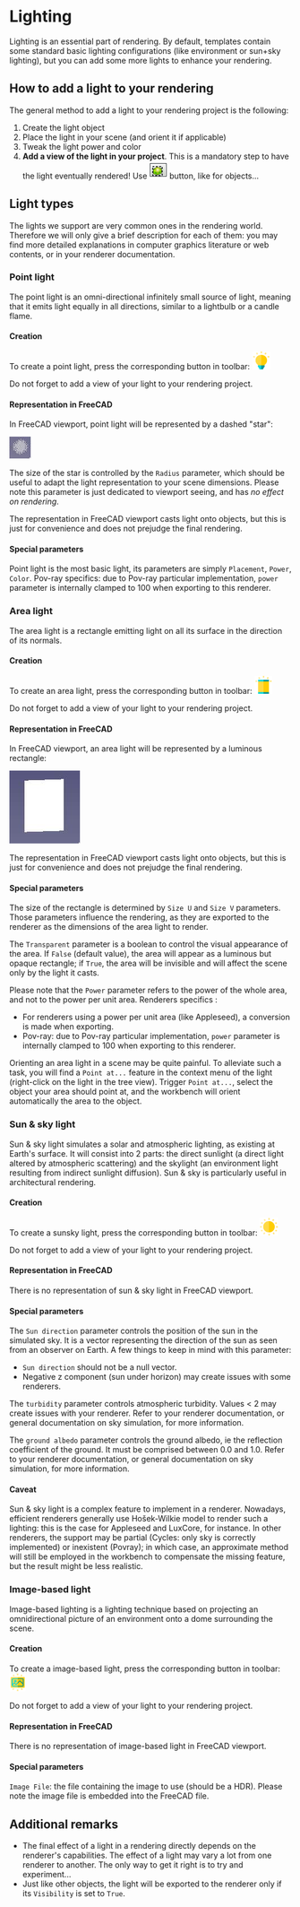 # Lighting

Lighting is an essential part of rendering. By default, templates contain some
standard basic lighting configurations (like environment or sun+sky lighting),
but you can add some more lights to enhance your rendering.

## How to add a light to your rendering

The general method to add a light to your rendering project is the following:
1. Create the light object
2. Place the light in your scene (and orient it if applicable)
3. Tweak the light power and color
4. **Add a view of the light in your project**. This is a mandatory step to
   have the light eventually rendered! Use <img
   src=../Render/resources/icons/RenderView.svg height=32> button, like for
   objects...

## Light types

The lights we support are very common ones in the rendering world. Therefore we
will only give a brief description for each of them: you may find more detailed
explanations in computer graphics literature or web contents, or in your
renderer documentation.

### Point light

The point light is an omni-directional infinitely small source of light, meaning
that it emits light equally in all directions, similar to a lightbulb or a candle
flame.

#### Creation

To create a point light, press the corresponding button in toolbar: <img
src=../Render/resources/icons/PointLight.svg height=32>

Do not forget to add a view of your light to your rendering project.

#### Representation in FreeCAD

In FreeCAD viewport, point light will be represented by a dashed "star":

![](./pointlight.jpg)

The size of the star is controlled by the `Radius` parameter, which should be
useful to adapt the light representation to your scene dimensions.  Please note
this parameter is just dedicated to viewport seeing, and has *no effect on
rendering*.

The representation in FreeCAD viewport casts light onto objects, but this is just
for convenience and does not prejudge the final rendering.

#### Special parameters

Point light is the most basic light, its parameters are simply `Placement`, `Power`,
`Color`.
Pov-ray specifics: due to Pov-ray particular implementation, `power` parameter is
internally clamped to 100 when exporting to this renderer.

### Area light

The area light is a rectangle emitting light on all its surface in the
direction of its normals.

#### Creation

To create an area light, press the corresponding button in toolbar: <img
src=../Render/resources/icons/AreaLight.svg height=32>

Do not forget to add a view of your light to your rendering project.

#### Representation in FreeCAD

In FreeCAD viewport, an area light will be represented by a luminous rectangle:

![](./arealight.jpg)

The representation in FreeCAD viewport casts light onto objects, but this is
just for convenience and does not prejudge the final rendering.

#### Special parameters

The size of the rectangle is determined by `Size U` and `Size V`
parameters. Those parameters influence the rendering, as they are exported to
the renderer as the dimensions of the area light to render.

The `Transparent` parameter is a boolean to control the visual appearance of
the area. If `False` (default value), the area will appear as a luminous but
opaque rectangle; if `True`, the area will be invisible and will affect the
scene only by the light it casts.

Please note that the `Power` parameter refers to the power of the whole area,
and not to the power per unit area.
Renderers specifics :
- For renderers using a power per unit area
(like Appleseed), a conversion is made when exporting.
- Pov-ray: due to Pov-ray particular implementation, `power` parameter is
internally clamped to 100 when exporting to this renderer.

Orienting an area light in a scene may be quite painful. To alleviate such a
task, you will find a `Point at...` feature in the context menu of the light
(right-click on the light in the tree view). Trigger `Point at...`, select the
object your area should point at, and the workbench will orient automatically
the area to the object.

### Sun & sky light

Sun & sky light simulates a solar and atmospheric lighting, as existing at
Earth's surface. It will consist into 2 parts: the direct sunlight (a direct
light altered by atmospheric scattering) and the skylight (an environment light
resulting from indirect sunlight diffusion). Sun & sky is particularly useful
in architectural rendering.

#### Creation

To create a sunsky light, press the corresponding button in toolbar: <img
src=../Render/resources/icons/SunskyLight.svg height=32>

Do not forget to add a view of your light to your rendering project.

#### Representation in FreeCAD

There is no representation of sun & sky light in FreeCAD viewport.

#### Special parameters

The `Sun direction` parameter controls the position of the sun in the simulated
sky. It is a vector representing the direction of the sun as seen from an
observer on Earth.  A few things to keep in mind with this parameter:
* `Sun direction` should not be a null vector.
* Negative z component (sun under horizon) may create issues with some renderers.

The `turbidity` parameter controls atmospheric turbidity. Values < 2 may create
issues with your renderer. Refer to your renderer documentation, or general
documentation on sky simulation, for more information.

The `ground albedo` parameter controls the ground albedo, ie the reflection
coefficient of the ground. It must be comprised between 0.0 and 1.0. Refer to
your renderer documentation, or general documentation on sky simulation, for
more information.


#### Caveat

Sun & sky light is a complex feature to implement in a renderer.  Nowadays,
efficient renderers generally use Hošek-Wilkie model to render such a lighting:
this is the case for Appleseed and LuxCore, for instance. In other renderers,
the support may be partial (Cycles: only sky is correctly implemented) or
inexistent (Povray); in which case, an approximate method will still be
employed in the workbench to compensate the missing feature, but the result
might be less realistic.

### Image-based light

Image-based lighting is a lighting technique based on projecting an
omnidirectional picture of an environment onto a dome surrounding the scene.

#### Creation

To create a image-based light, press the corresponding button in toolbar: <img
src=../Render/resources/icons/ImageLight.svg height=32>

Do not forget to add a view of your light to your rendering project.

#### Representation in FreeCAD

There is no representation of image-based light in FreeCAD viewport.

#### Special parameters

`Image File`: the file containing the image to use (should be a HDR). Please
note the image file is embedded into the FreeCAD file.

## Additional remarks

* The final effect of a light in a rendering directly depends on the renderer's
  capabilities.  The effect of a light may vary a lot from one renderer to
  another. The only way to get it right is to try and experiment...
* Just like other objects, the light will be exported to the renderer only if
  its `Visibility` is set to `True`.
